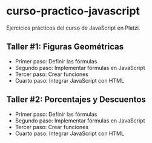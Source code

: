 # curso-practico-javascript

Ejercicios prácticos del curso de JavaScript en Platzi.

## Taller #1: Figuras Geométricas

-   Primer paso: Definir las fórmulas
-   Segundo paso: Implementar fórmulas en JavaScript
-   Tercer paso: Crear funciones
-   Cuarto paso: Integrar JavaScript con HTML

## Taller #2: Porcentajes y Descuentos

-   Primer paso: Definir las fórmulas
-   Segundo paso: Implementar fórmulas en JavaScript
-   Tercer paso: Crear funciones
-   Cuarto paso: Integrar JavaScript con HTML
